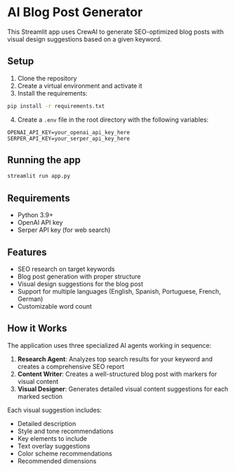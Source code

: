 # AI Blog Post Generator

This Streamlit app uses CrewAI to generate SEO-optimized blog posts with visual design suggestions based on a given keyword.

## Setup

1. Clone the repository
2. Create a virtual environment and activate it
3. Install the requirements:
```bash
pip install -r requirements.txt
```
4. Create a `.env` file in the root directory with the following variables:
```
OPENAI_API_KEY=your_openai_api_key_here
SERPER_API_KEY=your_serper_api_key_here
```

## Running the app

```bash
streamlit run app.py
```

## Requirements

- Python 3.9+
- OpenAI API key
- Serper API key (for web search)

## Features

- SEO research on target keywords
- Blog post generation with proper structure
- Visual design suggestions for the blog post
- Support for multiple languages (English, Spanish, Portuguese, French, German)
- Customizable word count

## How it Works

The application uses three specialized AI agents working in sequence:

1. **Research Agent**: Analyzes top search results for your keyword and creates a comprehensive SEO report
2. **Content Writer**: Creates a well-structured blog post with markers for visual content
3. **Visual Designer**: Generates detailed visual content suggestions for each marked section

Each visual suggestion includes:
- Detailed description
- Style and tone recommendations
- Key elements to include
- Text overlay suggestions
- Color scheme recommendations
- Recommended dimensions 